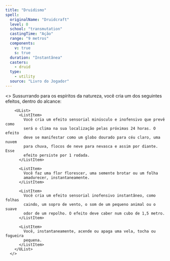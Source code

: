 ```yaml
---
title: "Druidismo"
spell:
  originalName: "Druidcraft"
  level: 0
  school: "transmutation"
  castingTime: "Ação"
  range: "9 metros"
  components:
    v: true
    s: true
  duration: "Instantânea"
  casters:
    - druid
  type:
    - utility
  source: "Livro do Jogador"
---
```


<>
<Paragraph>
Sussurrando para os espíritos da natureza, você cria um dos seguintes
efeitos, dentro do alcance:
</Paragraph>

        <UList>
          <ListItem>
            Você cria um efeito sensorial minúsculo e inofensivo que prevê como
            será o clima na sua localização pelas próximas 24 horas. O efeito
            deve se manifestar como um globo dourado para céu claro, uma nuvem
            para chuva, flocos de neve para nevasca e assim por diante. Esse
            efeito persiste por 1 rodada.
          </ListItem>

          <ListItem>
            Você faz uma flor florescer, uma semente brotar ou um folha
            amadurecer, instantaneamente.
          </ListItem>

          <ListItem>
            Você cria um efeito sensorial inofensivo instantâneo, como folhas
            caindo, um sopro de vento, o som de um pequeno animal ou o suave
            odor de um repolho. O efeito deve caber num cubo de 1,5 metro.
          </ListItem>

          <ListItem>
            Você, instantaneamente, acende ou apaga uma vela, tocha ou fogueira
            pequena.
          </ListItem>
        </UList>
      </>
